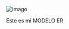 ![image](https://github.com/user-attachments/assets/4b192157-e1d4-4b21-98c3-944a143d2ffa)

Este es mi MODELO ER
